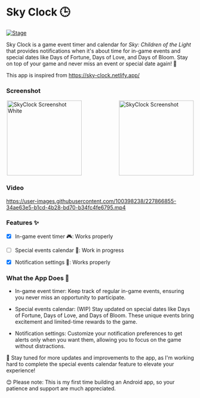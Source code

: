 # Sky Clock 🕒 
[![Stage](https://img.shields.io/badge/Stage-Beta-green)]()

Sky Clock is a game event timer and calendar for _Sky: Children of the Light_ that provides notifications when it's about time for in-game events and special dates like Days of Fortune, Days of Love, and Days of Bloom. Stay on top of your game and never miss an event or special date again! 🎉

This app is inspired from https://sky-clock.netlify.app/

### Screenshot

<div style="display: flex; justify-content: center; align-items: center; gap: 100px;">
    <img src="https://user-images.githubusercontent.com/100398238/227861425-e4e0aa5d-a856-4bd2-8176-294f2a02e4fe.jpg" alt="SkyClock Screenshot White" width="200">
  <img src="https://user-images.githubusercontent.com/100398238/227860901-ce24d883-a812-4e3b-bb81-4d153f2bb653.jpg" alt="SkyClock Screenshot" width="200">

</div>

### Video

https://user-images.githubusercontent.com/100398238/227866855-34ae63e5-b1cd-4b28-bd70-b34fc4fe6795.mp4

### Features ✨

- [x]  In-game event timer 🎮: Works properly

- [ ]  Special events calendar 📅: Work in progress

- [x] Notification settings 🔔: Works properly

### What the App Does 🎯

- In-game event timer: Keep track of regular in-game events, ensuring you never miss an opportunity to participate.

- Special events calendar: (WIP) Stay updated on special dates like Days of Fortune, Days of Love, and Days of Bloom. These unique events bring excitement and limited-time rewards to the game.

- Notification settings: Customize your notification preferences to get alerts only when you want them, allowing you to focus on the game without distractions.

🚀 Stay tuned for more updates and improvements to the app, as I'm working hard to complete the special events calendar feature to elevate your experience!

😊 Please note: This is my first time building an Android app, so your patience and support are much appreciated.
